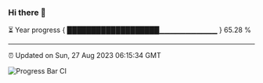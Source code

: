 ### Hi there 👋

⏳ Year progress { ███████████████████▁▁▁▁▁▁▁▁▁▁▁ } 65.28 %

---

⏰ Updated on Sun, 27 Aug 2023 06:15:34 GMT

![Progress Bar CI](https://github.com/liununu/liununu/workflows/Progress%20Bar%20CI/badge.svg)
